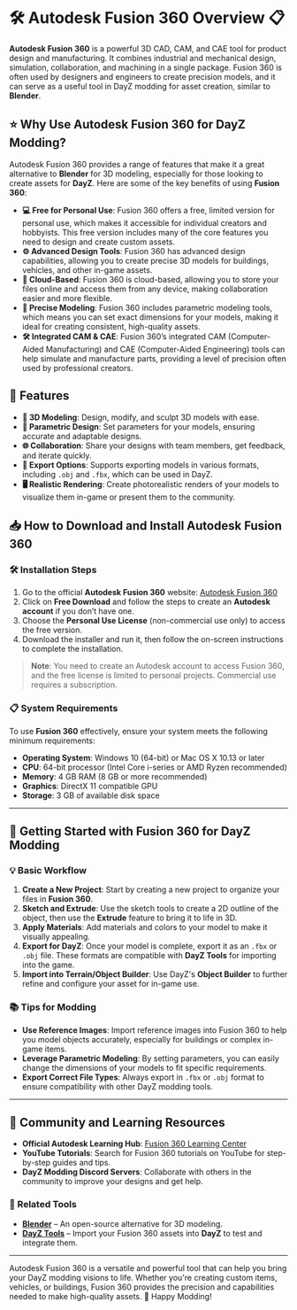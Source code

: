 # 🛠️ Autodesk Fusion 360 Overview 📋

**Autodesk Fusion 360** is a powerful 3D CAD, CAM, and CAE tool for product design and manufacturing. It combines industrial and mechanical design, simulation, collaboration, and machining in a single package. Fusion 360 is often used by designers and engineers to create precision models, and it can serve as a useful tool in DayZ modding for asset creation, similar to **Blender**.

## ⭐ Why Use Autodesk Fusion 360 for DayZ Modding?

Autodesk Fusion 360 provides a range of features that make it a great alternative to **Blender** for 3D modeling, especially for those looking to create assets for **DayZ**. Here are some of the key benefits of using **Fusion 360**:

- **💻 Free for Personal Use**: Fusion 360 offers a free, limited version for personal use, which makes it accessible for individual creators and hobbyists. This free version includes many of the core features you need to design and create custom assets.
- **⚙️ Advanced Design Tools**: Fusion 360 has advanced design capabilities, allowing you to create precise 3D models for buildings, vehicles, and other in-game assets.
- **💾 Cloud-Based**: Fusion 360 is cloud-based, allowing you to store your files online and access them from any device, making collaboration easier and more flexible.
- **📏 Precise Modeling**: Fusion 360 includes parametric modeling tools, which means you can set exact dimensions for your models, making it ideal for creating consistent, high-quality assets.
- **🛠️ Integrated CAM & CAE**: Fusion 360’s integrated CAM (Computer-Aided Manufacturing) and CAE (Computer-Aided Engineering) tools can help simulate and manufacture parts, providing a level of precision often used by professional creators.

## 📑 Features

- **🎨 3D Modeling**: Design, modify, and sculpt 3D models with ease.
- **📐 Parametric Design**: Set parameters for your models, ensuring accurate and adaptable designs.
- **🌐 Collaboration**: Share your designs with team members, get feedback, and iterate quickly.
- **🔄 Export Options**: Supports exporting models in various formats, including `.obj` and `.fbx`, which can be used in DayZ.
- **🖥️ Realistic Rendering**: Create photorealistic renders of your models to visualize them in-game or present them to the community.

## 📥 How to Download and Install Autodesk Fusion 360

### 🛠️ Installation Steps

1. Go to the official **Autodesk Fusion 360** website: [Autodesk Fusion 360](https://www.autodesk.com/products/fusion-360/personal)
2. Click on **Free Download** and follow the steps to create an **Autodesk account** if you don’t have one.
3. Choose the **Personal Use License** (non-commercial use only) to access the free version.
4. Download the installer and run it, then follow the on-screen instructions to complete the installation.

> **Note**: You need to create an Autodesk account to access Fusion 360, and the free license is limited to personal projects. Commercial use requires a subscription.

### 📋 System Requirements

To use **Fusion 360** effectively, ensure your system meets the following minimum requirements:

- **Operating System**: Windows 10 (64-bit) or Mac OS X 10.13 or later
- **CPU**: 64-bit processor (Intel Core i-series or AMD Ryzen recommended)
- **Memory**: 4 GB RAM (8 GB or more recommended)
- **Graphics**: DirectX 11 compatible GPU
- **Storage**: 3 GB of available disk space

---

## 🎨 Getting Started with Fusion 360 for DayZ Modding

### 💡 Basic Workflow

1. **Create a New Project**: Start by creating a new project to organize your files in **Fusion 360**.
2. **Sketch and Extrude**: Use the sketch tools to create a 2D outline of the object, then use the **Extrude** feature to bring it to life in 3D.
3. **Apply Materials**: Add materials and colors to your model to make it visually appealing.
4. **Export for DayZ**: Once your model is complete, export it as an `.fbx` or `.obj` file. These formats are compatible with **DayZ Tools** for importing into the game.
5. **Import into Terrain/Object Builder**: Use DayZ's **Object Builder** to further refine and configure your asset for in-game use.

### 📚 Tips for Modding

- **Use Reference Images**: Import reference images into Fusion 360 to help you model objects accurately, especially for buildings or complex in-game items.
- **Leverage Parametric Modeling**: By setting parameters, you can easily change the dimensions of your models to fit specific requirements.
- **Export Correct File Types**: Always export in `.fbx` or `.obj` format to ensure compatibility with other DayZ modding tools.

---

## 🤝 Community and Learning Resources

- **Official Autodesk Learning Hub**: [Fusion 360 Learning Center](https://knowledge.autodesk.com/support/fusion-360/learn)
- **YouTube Tutorials**: Search for Fusion 360 tutorials on YouTube for step-by-step guides and tips.
- **DayZ Modding Discord Servers**: Collaborate with others in the community to improve your designs and get help.

### 🔗 Related Tools

- [**Blender**](/tools/blender/blender.md) – An open-source alternative for 3D modeling.
- [**DayZ Tools**](/tools/dayz_tools/DayZ_Tools_Overview.md) – Import your Fusion 360 assets into **DayZ** to test and integrate them.

---

Autodesk Fusion 360 is a versatile and powerful tool that can help you bring your DayZ modding visions to life. Whether you're creating custom items, vehicles, or buildings, Fusion 360 provides the precision and capabilities needed to make high-quality assets. 🚀 Happy Modding!

